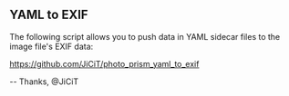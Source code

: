 ## YAML to EXIF

The following script allows you to push data in YAML sidecar files to the image file's EXIF data:

https://github.com/JiCiT/photo_prism_yaml_to_exif

--
Thanks,
@JiCiT️
